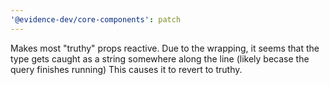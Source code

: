 ```yaml
---
'@evidence-dev/core-components': patch
---
```


Makes most "truthy" props reactive.
Due to the wrapping, it seems that the type gets caught as a string somewhere along the line (likely becase the query finishes running)
This causes it to revert to truthy.
